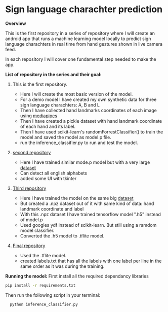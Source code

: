 # Sign language charachter prediction

**Overview**

This is the first repository in a series of repository where I will create an android app that runs a machine learning model locally to predict sign language charachters in real time from hand gestures shown in live camera feed. 

In each repository I will cover one fundamental step needed to make the app.

**List of repository in the series and their goal:**
1. This is the first repository.
   - Here I will create the most basic version of the model.
   - For a demo model I have created my own synthetic data for three sign language charachters: A, B and L
   - Then I have collected hand landmarks coordinates of each image using [mediapipes](https://ai.google.dev/edge/mediapipe/solutions/vision/hand_landmarker/python)
   - Then I have created a pickle dataset with hand landmark coordinate of each hand and its label.
   - Then I have used scikit-learn's randomForrestClassifier() to train the model and saved the model as model.p file.
   - run the inference_classifier.py to run and test the model.


2. [second repository](https://github.com/LordMahi19/ASL-detection)
   - Here I have trained similar mode.p model but with a very large [dataset](https://www.kaggle.com/datasets/debashishsau/aslamerican-sign-language-aplhabet-dataset/data)
   - Can detect all english alphabets
   - added some UI with tkinter
4. [Third repository](https://github.com/LordMahi19/ASL-detection-tensorflow-model)
   - Here I have trained the model on the same big [dataset](https://www.kaggle.com/datasets/debashishsau/aslamerican-sign-language-aplhabet-dataset/data)
   - But created a .npz dataset out of it with same kind of data: hand landmark coordinate and label
   - With this .npz dataset I have trained tensorflow model ".h5" instead of model.p
   - Used googles ydf instead of scikit-learn. But still using a ramdom model classifier.
   - Converted the .h5 model to .tflite model.
6. [Final repository](https://github.com/LordMahi19/ASL-detection-android)
   - Used the .tflite model.
   - created labels.txt that has all the labels with one label per line in the same order as it was during the training.

**Running the model:**
First install all the required dependancy libraries
 ```bash
 pip install -r requirements.txt
 ```
Then run the following script in your terminal:
 ```bash
   python inference_classifier.py
   ```
